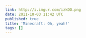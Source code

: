 ```yaml
---
link: http://i.imgur.com/izkDO.png
date: 2011-10-03 11:42 UTC
published: true
title: 'Minecraft: Oh, yeah!'
tags: []
---
```




